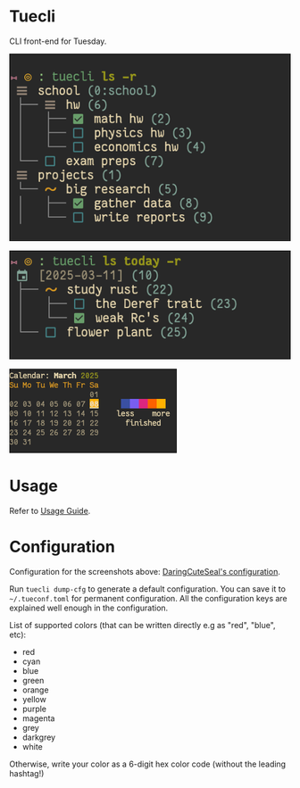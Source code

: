 # Tuecli

CLI front-end for Tuesday.

![Root nodes](doc/roots.png)

![Date node](doc/date.png)

![Calendar](doc/cal.png)


# Usage
Refer to [Usage Guide](doc/usage-guide.md).

# Configuration
Configuration for the screenshots above: [DaringCuteSeal's configuration](https://gist.github.com/DaringCuteSeal/dd5d56b607cefa5cf8930858aa76f794).

Run `tuecli dump-cfg` to generate a default configuration. You can save it to `~/.tueconf.toml` for permanent configuration. All the configuration keys are explained well enough in the configuration.

List of supported colors (that can be written directly e.g as "red", "blue", etc):
- red
- cyan
- blue
- green
- orange
- yellow
- purple
- magenta
- grey
- darkgrey
- white

Otherwise, write your color as a 6-digit hex color code (without the leading hashtag!)
